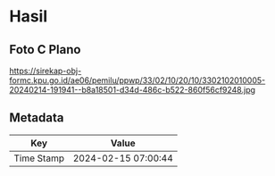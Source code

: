 # Hasil

## Foto C Plano

https://sirekap-obj-formc.kpu.go.id/ae06/pemilu/ppwp/33/02/10/20/10/3302102010005-20240214-191941--b8a18501-d34d-486c-b522-860f56cf9248.jpg


## Metadata

| Key        | Value               |
| ---------- | ------------------- |
| Time Stamp | 2024-02-15 07:00:44 |



